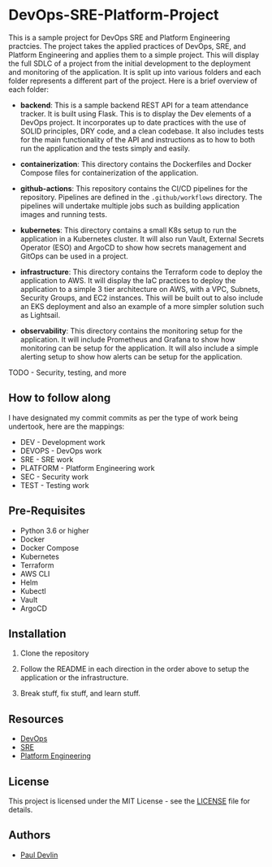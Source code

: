 # DevOps-SRE-Platform-Project

This is a sample project for DevOps SRE and Platform Engineering practcies. The project takes the applied practices of DevOps, SRE, and Platform Engineering and applies them to a simple project. This will display the full SDLC of a project from the initial development to the deployment and monitoring of the application. It is split up into various folders and each folder represents a different part of the project. Here is a brief overview of each folder:

- **backend**: This is a sample backend REST API for a team attendance tracker. It is built using Flask. This is to display the Dev elements of a DevOps project. It incorporates up to date practices with the use of SOLID principles, DRY code, and a clean codebase. It also includes tests for the main functionality of the API and instructions as to how to both run the application and the tests simply and easily.

- **containerization**: This directory contains the Dockerfiles and Docker Compose files for containerization of the application.

- **github-actions**: This repository contains the CI/CD pipelines for the repository. Pipelines are defined in the `.github/workflows` directory. The pipelines will undertake multiple jobs such as building application images and running tests.

- **kubernetes**: This directory contains a small K8s setup to run the application in a Kubernetes cluster. It will also run Vault, External Secrets Operator (ESO) and ArgoCD to show how secrets management and GitOps can be used in a project.

- **infrastructure**: This directory contains the Terraform code to deploy the application to AWS. It will display the IaC practices to deploy the application to a simple 3 tier architecture on AWS, with a VPC, Subnets, Security Groups, and EC2 instances. This will be built out to also include an EKS deployment and also an example of a more simpler solution such as Lightsail.

- **observability**: This directory contains the monitoring setup for the application. It will include Prometheus and Grafana to show how monitoring can be setup for the application. It will also include a simple alerting setup to show how alerts can be setup for the application.

TODO - Security, testing, and more

## How to follow along
I have designated my commit commits as per the type of work being undertook, here are the mappings:
- DEV - Development work
- DEVOPS - DevOps work
- SRE - SRE work
- PLATFORM - Platform Engineering work
- SEC - Security work
- TEST - Testing work

## Pre-Requisites

- Python 3.6 or higher
- Docker
- Docker Compose
- Kubernetes
- Terraform
- AWS CLI
- Helm
- Kubectl
- Vault
- ArgoCD

## Installation

1. Clone the repository

2. Follow the README in each direction in the order above to setup the application or the infrastructure.

3. Break stuff, fix stuff, and learn stuff.

## Resources
- [DevOps](https://www.atlassian.com/devops)
- [SRE](https://landing.google.com/sre/books/)
- [Platform Engineering](https://platformengineering.org/blog/what-is-platform-engineering)

## License

This project is licensed under the MIT License - see the [LICENSE](LICENSE) file for details.

## Authors

- [Paul Devlin](https://www.linkedin.com/in/devunderslash/)

